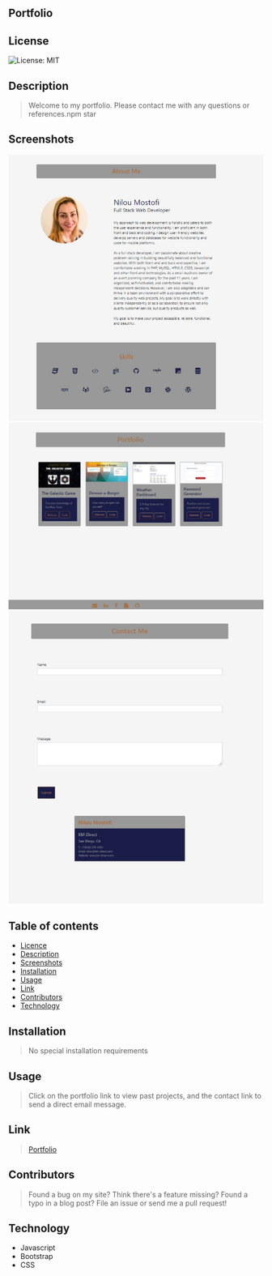 ## Portfolio

## License

![License: MIT](https://img.shields.io/badge/License-MIT-yellow.svg)

## Description

>  Welcome to my portfolio. Please contact me with any questions or references.npm star

## Screenshots
<img src="img\home-screenshot.jpg">
<img src="img\project-screenshot.jpg">
<img src="img\contact-screenshot.jpg">

## Table of contents

- [Licence](#Licence)
- [Description](#Description)
- [Screenshots](#Screenshots)
- [Installation](#Installation)
- [Usage](#Usage)
- [Link](#link)
- [Contributors](#Contributors)
- [Technology](#Technology)

## Installation

> No special installation requirements

## Usage

> Click on the portfolio link to view past projects, and the contact link to send a direct email message.

## Link
>[Portfolio](https://mnilou.github.io/portfolio/)

## Contributors

> Found a bug on my site? Think there's a feature missing? Found a typo in a blog post? File an issue or send me a pull request!

## Technology

- Javascript
- Bootstrap
- CSS
